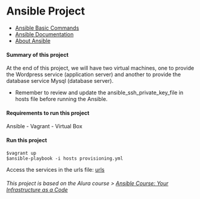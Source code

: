 # Ansible Project
- [Ansible Basic Commands](https://github.com/hugoledra/Help-and-Manuals/blob/master/Ansible%20Comandos%20Basicos.txt)
- [Ansible Documentation](https://docs.ansible.com/)
- [About Ansible](https://docs.ansible.com/ansible/latest/index.html)

#### Summary of this project
At the end of this project, we will have two virtual machines, one to provide the Wordpress service (application server) and another to provide the database service Mysql (database server).
- Remember to review and update the ansible_ssh_private_key_file in hosts file before running the Ansible.

#### Requirements to run this project
Ansible - Vagrant - Virtual Box

#### Run this project
```
$vagrant up
$ansible-playbook -i hosts provisioning.yml
```
Access the services in the urls file: [urls](https://github.com/hugoledra/Ansible-AluraCourse/blob/master/urls)

###### This project is based on the Alura course > [Ansible Course: Your Infrastructure as a Code](https://cursos.alura.com.br/course/infraestrutura-como-codigo-com-ansible)
